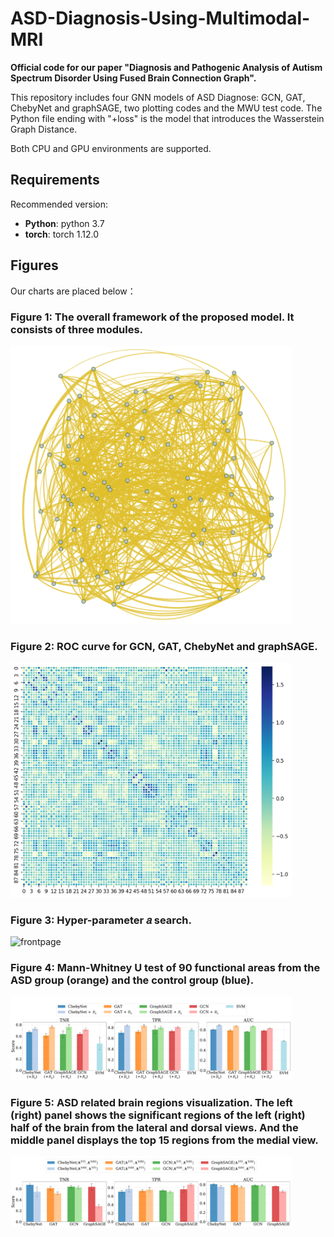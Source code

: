 # ASD-Diagnosis-Using-Multimodal-MRI

**Official code for our paper "Diagnosis and Pathogenic Analysis of Autism Spectrum Disorder Using Fused Brain Connection Graph".**

This repository includes four GNN models of ASD Diagnose: GCN, GAT, ChebyNet and graphSAGE, two plotting codes and the MWU test code. The Python file ending with "+loss" is the model that introduces the Wasserstein Graph Distance.

Both CPU and GPU environments are supported.

## Requirements

Recommended version:

* **Python**: python 3.7 
* **torch**: torch 1.12.0

## Figures

Our charts are placed below：
### Figure 1: The overall framework of the proposed model. It consists of three modules.

<img src="./figures/dti.png" alt="frontpage" width="450"/>

### Figure 2: ROC curve for GCN, GAT, ChebyNet and graphSAGE.

<img src="./figures/fmri.png" alt="frontpage" width="450"/>

### Figure 3: Hyper-parameter 𝑎 search.
<img src="./figures/framework.png" alt="frontpage" width="750"/>

### Figure 4: Mann-Whitney U test of 90 functional areas from the ASD group (orange) and the control group (blue).
<img src="./figures/bar_plot_1.pdf" alt="frontpage" width="450"/>


### Figure 5: ASD related brain regions visualization. The left (right) panel shows the significant regions of the left (right) half of the brain from the lateral and dorsal views. And the middle panel displays the top 15 regions from the medial view.
<img src="./figures/bar_plot_2.pdf" alt="frontpage" width="450"/>










